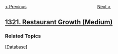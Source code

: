 <!--|This file generated by command(leetcode description); DO NOT EDIT.    |-->
<!--+----------------------------------------------------------------------+-->
<!--|@author    openset <openset.wang@gmail.com>                           |-->
<!--|@link      https://github.com/openset                                 |-->
<!--|@home      https://github.com/openset/leetcode                        |-->
<!--+----------------------------------------------------------------------+-->

[< Previous](../minimum-distance-to-type-a-word-using-two-fingers "Minimum Distance to Type a Word Using Two Fingers")
　　　　　　　　　　　　　　　　
[Next >](../ads-performance "Ads Performance")

## [1321. Restaurant Growth (Medium)](https://leetcode.com/problems/restaurant-growth "餐馆营业额变化增长")



### Related Topics
  [[Database](../../tag/database/README.md)]

